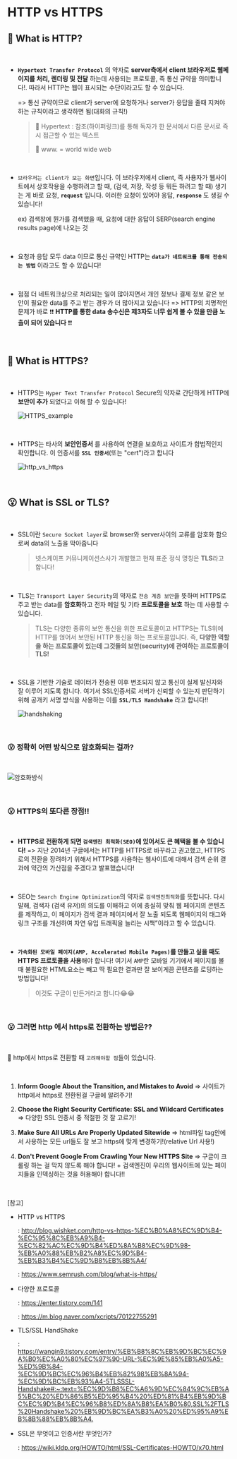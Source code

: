# HTTP vs HTTPS

## 🤔 What is HTTP?

<br>

- **`Hypertext Transfer Protocol`** 의 약자로 **server측에서 client 브라우저로 웹페이지를 처리, 렌더링 및 전달** 하는데 사용되는 프로토콜, 즉 통신 규약을 의미합니다!. 따라서 HTTP는 웹이 표시되는 수단이라고도 할 수 있습니다.

  => 통신 규약이므로 client가 server에 요청하거나 server가 응답을 줄때 지켜야하는 규칙이라고 생각하면 됨(대화의 규칙!)

  > 👀 Hypertext : 참조(하이퍼링크)를 통해 독자가 한 문서에서 다른 문서로 즉시 접근할 수 있는 텍스트
  >
  > 👀 www. = world wide web

<br>

- `브라우저는 client가 보는 화면`입니다. 이 브라우저에서 client, 즉 사용자가 웹사이트에서 상호작용을 수행하려고 할 때, (검색, 저장, 작성 등 뭐든 하려고 할 때) 생기는 게 바로 요청, **`request`** 입니다. 이러한 요청이 있어야 응답, **`response`** 도 생길 수 있습니다!

  ex) 검색창에 뭔가를 검색했을 때, 요청에 대한 응답이 SERP(search engine results page)에 나오는 것

<br>

- 요청과 응답 모두 data 이므로 통신 규약인 HTTP는 **`data가 네트워크를 통해 전송되는 방법`** 이라고도 할 수 있습니다!

<br>

- 점점 더 네트워크상으로 처리되는 일이 많아지면서 개인 정보나 결제 정보 같은 보안이 필요한 data를 주고 받는 경우가 더 많아지고 있습니다 => HTTP의 치명적인 문제가 바로 ❗❗ **HTTP를 통한 data 송수신은 제3자도 너무 쉽게 볼 수 있을 만큼 노출이 되어 있습니다** ❗❗

<br>

## 🤔 What is HTTPS?

<br>

- HTTPS는 `Hyper Text Transfer Protocol` Secure의 약자로 간단하게 HTTP에 **보안이 추가** 되었다고 이해 할 수 있습니다!

  ![HTTPS_example](https://user-images.githubusercontent.com/75834421/119218538-c6dfd100-bb1b-11eb-8f73-c3e50e5f23cf.png)

<br>

- HTTPS는 타사의 **보안인증서** 를 사용하여 연결을 보호하고 사이트가 합법적인지 확인합니다. 이 인증서를 **`SSL 인증서`**(또는 "cert")라고 합니다

  ![http_vs_https](https://user-images.githubusercontent.com/75834421/119217409-fa6b2d00-bb14-11eb-9f87-89b1ec424315.png)

<br>

## 😮 What is SSL or TLS?

<br>

- SSL이란 `Secure Socket layer`로 browser와 server사이의 교류를 암호화 함으로써 data의 노출을 막아줍니다

  > 넷스케이프 커뮤니케이션스사가 개발했고 현재 표준 정식 명칭은 **TLS**라고 합니다!

<br>

- TLS는 `Transport Layer Security`의 약자로 `전송 계층 보안`을 뜻하며 HTTPS로 주고 받는 data를 **암호화**하고 전자 메일 및 기타 **프로토콜을 보호** 하는 데 사용할 수 있습니다.

  > TLS는 다양한 종류의 보안 통신을 위한 프로토콜이고 HTTPS는 TLS위에 HTTP를 얹어서 보안된 HTTP 통신을 하는 프로토콜입니다. 즉, **다양한 역할을 하는 프로토콜이 있는데 그것들의 보안(security)에 관여하는 프로토콜이 TLS!**

<br>

- SSL을 기반한 기술로 데이터가 전송된 이후 변조되지 않고 통신이 실제 발신자와 잘 이루어 지도록 합니다. 여기서 SSL인증서로 서버가 신뢰할 수 있는지 판단하기 위해 공개키 서명 방식을 사용하는 이를 **`SSL/TLS Handshake`** 라고 합니다!!

  ![handshaking](https://user-images.githubusercontent.com/75834421/119219552-212f6080-bb21-11eb-967d-532570012884.png)

<br>

### 😮 정확히 어떤 방식으로 암호화되는 걸까?

<br>

![암호화방식](https://user-images.githubusercontent.com/75834421/119218384-f3471d80-bb1a-11eb-9314-dbf7ee472cc2.png)

<br>

### 😮 HTTPS의 또다른 장점!!

<br>

- **HTTPS로 전환하게 되면 `검색엔진 최적화(SEO)`에 있어서도 큰 혜택을 볼 수 있습니다!**
  => 지난 2014년 구글에서는 HTTP를 HTTPS로 바꾸라고 권고했고, HTTPS로의 전환을 장려하기 위해서 HTTPS를 사용하는 웹사이트에 대해서 검색 순위 결과에 약간의 가산점을 주겠다고 발표했습니다!

<br>

- SEO는 `Search Engine Optimization`의 약자로 `검색엔진최적화`를 뜻합니다. 다시말해, 검색자 (검색 유저)의 의도를 이해하고 이에 충실히 맞춰 웹 페이지의 콘텐츠를 제작하고, 이 페이지가 검색 결과 페이지에서 잘 노출 되도록 웹페이지의 태그와 링크 구조를 개선하여 자연 유입 트래픽을 늘리는 시책”이라고 할 수 있습니다.

<br>

- **`가속화된 모바일 페이지(AMP, Accelerated Mobile Pages)`를 만들고 싶을 때도 HTTPS 프로토콜을 사용**해야 합니다! 여기서 `AMP`란 모바일 기기에서 페이지를 볼 때 불필요한 HTML요소는 빼고 딱 필요한 결과만 잘 보이게끔 콘텐츠를 로딩하는 방법입니다!

  > 이것도 구글이 만든거라고 합니다😂😂

<br>

### 😮 그러면 http 에서 https로 전환하는 방법은??

<br>

👀 http에서 https로 전환할 때 `고려해야할 점`들이 있습니다.

<br>

1. **Inform Google About the Transition, and Mistakes to Avoid**
   => 사이트가 http에서 https로 전환된걸 구글에 알려주기!

2. **Choose the Right Security Certificate: SSL and Wildcard Certificates** => 다양한 SSL 인증서 중 적절한 것 잘 고르기!

3. **Make Sure All URLs Are Properly Updated Sitewide** => html파일 tag안에서 사용하는 모든 url들도 잘 보고 https에 맞게 변경하기!(relative Url 사용!)

4. **Don't Prevent Google From Crawling Your New HTTPS Site** => 구글이 크롤링 하는 걸 막지 않도록 해야 합니다! + 검색엔진이 우리의 웹사이트에 있는 페이지들을 인덱싱하는 것을 허용해야 합니다!!

<br>

[참고]

- HTTP vs HTTPS

  : <http://blog.wishket.com/http-vs-https-%EC%B0%A8%EC%9D%B4-%EC%95%8C%EB%A9%B4-%EC%82%AC%EC%9D%B4%ED%8A%B8%EC%9D%98-%EB%A0%88%EB%B2%A8%EC%9D%B4-%EB%B3%B4%EC%9D%B8%EB%8B%A4/>

  : <https://www.semrush.com/blog/what-is-https/>

- 다양한 프로토콜

  : <https://enter.tistory.com/141>

  : <https://m.blog.naver.com/xcripts/70122755291>

- TLS/SSL HandShake

  : <https://wangin9.tistory.com/entry/%EB%B8%8C%EB%9D%BC%EC%9A%B0%EC%A0%80%EC%97%90-URL-%EC%9E%85%EB%A0%A5-%ED%9B%84-%EC%9D%BC%EC%96%B4%EB%82%98%EB%8A%94-%EC%9D%BC%EB%93%A4-5TLSSSL-Handshake#:~:text=%EC%9D%B8%EC%A6%9D%EC%84%9C%EB%A5%BC%20%ED%86%B5%ED%95%B4%20%ED%81%B4%EB%9D%BC%EC%9D%B4%EC%96%B8%ED%8A%B8%EA%B0%80,SSL%2FTLS%20Handshake%20%EB%9D%BC%EA%B3%A0%20%ED%95%A9%EB%8B%88%EB%8B%A4.>

- SSL은 무엇이고 인증서란 무엇인가?

  : <https://wiki.kldp.org/HOWTO/html/SSL-Certificates-HOWTO/x70.html>
